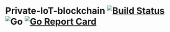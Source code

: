 # Private-IoT-blockchain [![Build Status](https://travis-ci.org/TariqueNasrullah/Private-IoT-blockchain.svg?branch=master)](https://travis-ci.org/github/TariqueNasrullah/Private-IoT-blockchain) ![Go](https://github.com/TariqueNasrullah/Private-IoT-blockchain/workflows/Go/badge.svg?branch=master) [![Go Report Card](https://goreportcard.com/badge/github.com/TariqueNasrullah/Private-IoT-blockchain)](https://goreportcard.com/report/github.com/TariqueNasrullah/Private-IoT-blockchain)
